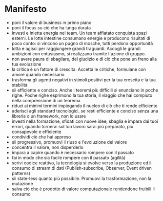 # Manifesto

- poni il valore di business in primo piano
- poni il focus su ciò che ha lunga durata
- investi e inietta energia nel team. Un team affiatato conquista spazi esterni. Le lotte intestine consumano energie e producono risultati di poco conto: si vincono un pugno di mosche, tutti perdono opportunità
- lotta e agisci per raggiungere grandi traguardi. Accogli le grandi ambizioni con entusiasmo, si realizzano tramite l'azione di gruppo.
- non avere paura di sbagliare, del giudizio e di ciò che pone un freno alla tua evoluzione
- la critica è un fattore di crescita. Accetta le critiche, formulane con amore quando necessario
- trasforma gli agenti negativi in stimoli positivi per la tua crescita e la tua stabilità
- sii efficiente e conciso. Anche i teoremi più difficili si enunciano in poche righe. Poche righe esprimono la tua storia, il viaggio che hai compiuto nella comprensione di un teorema.
- riduci ai minimi termini impiegando il nucleo di ciò che ti rende efficiente
- aderisci agli standard tecnologici, se resti efficiente e conciso senza una libreria o un framework, non lo usare
- investi nella formazione, sfidati con nuove idee, sbaglia e impara dai tuoi errori, quando tornerai sul tuo lavoro sarai più preparato, più consapevole e efficiente
- condividi ciò che hai appreso
- sii progressivo, promuovi il riuso e l'evoluzione del valore
- concentra il valore, non disperderlo
- impara a capire quando è necessario rompere con il passato
- fai in modo che sia facile rompere con il passato (agilità)
- scrivi codice reattivo, la tecnologia si evolve verso la produzione ed il consumo di stream di dati (Publish-subscribe, Observer, Event driven patterns)
- sii state-less quanto più possibile. Promuovi la trasformazione, non la mutazione
- salva ciò che è prodotto di valore computazionale rendendone fruibili il consumo
